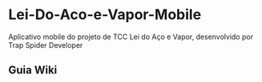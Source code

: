 # Lei-Do-Aco-e-Vapor-Mobile
Aplicativo mobile do projeto de TCC Lei do Aço e Vapor, desenvolvido por Trap Spider Developer

## Guia Wiki
